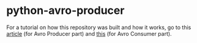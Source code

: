 # python-avro-producer

For a tutorial on how this repository was built and how it works, go to this [article](https://medium.com/@billydharmawan/avro-producer-with-python-and-confluent-kafka-library-4a1a2ed91a24?source=friends_link&sk=b845dae5da1761d3a8c8f53d610eac33) (for Avro Producer part) and [this](https://medium.com/@billydharmawan/consume-messages-from-kafka-topic-using-python-and-avro-consumer-eda5aad64230?source=friends_link&sk=9d64b23845664a41710856270d81f36a) (for Avro Consumer part).
